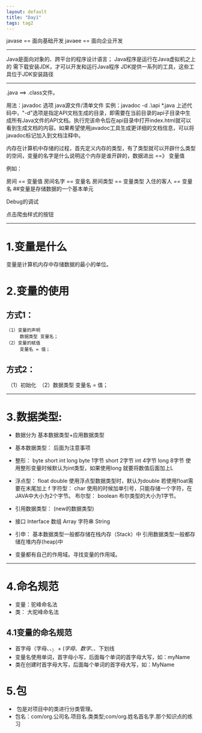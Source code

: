 ```yaml
---
layout: default
title: "Day1"
tags: tag2
---
```




javase == 面向基础开发
javaee == 面向企业开发

---



Java是面向对象的、跨平台的程序设计语言；
Java程序是运行在Java虚拟机之上的
需下载安装JDK，才可以开发和运行Java程序
JDK提供一系列的工具，这些工具位于JDK安装路径

---



.java ==> .class文件。

用法：javadoc 选项 java源文件/清单文件
实例：javadoc -d .\api *.java
上述代码中，"-d"选项是指定API文档生成的目录，即需要在当前目录的api子目录中生成所有Java文件的API文档。执行完该命令后在api目录中打开index.html就可以看到生成文档的内容。如果希望使用javadoc工具生成更详细的文档信息，可以将javadoc标记加入到文档注释中。


内存在计算机中存储的过程，首先定义内存的类型，有了类型就可以开辟什么类型的空间，变量的名字是什么说明这个内存是谁开辟的，数据进出 ==》 变量值

例如：

房间 		== 	变量值
房间名字 	== 	变量名
房间类型 	== 	变量类型
入住的客人 	== 	变量名
##变量是存储数据的一个基本单元

Debug的调试

点击爬虫样式的按钮

------





# 1.变量是什么

变量是计算机内存中存储数据的最小的单位。





# 2.变量的使用

## 方式1：

	（1）变量的声明
		 数据类型 变量名；
	（2）变量的赋值
		 变量名 = 值；

## 方式2：

​	（1）初始化
​	（2）数据类型 变量名 = 值；

---



# 3.数据类型:

- 数据分为	基本数据类型+应用数据类型

- 基本数据类型：
  后面为注意事项

- 
  整形：		byte short int long 	byte 1字节 	short 2字节	int 4字节	long 8字节 使用整形变量时候默认为int类型，如果使用long 就要将数值后面加上L

- 浮点型：	float double			使用浮点型数据类型时，默认为double 若使用float需要在末尾加上 f
  字符型：	char					使用的时候加单引号，只能存储一个字符，在JAVA中大小为2个字节。
  布尔型：	boolean					布尔类型的大小为1字节。
- 引用数据类型：
  (new的数据类型)
- 接口 	Interface
  数组 	Array
  字符串	String
- 引申：
  基本数据类型一般都存储在栈内存（Stack）中
  引用数据类型一般都存储在堆内存(heap)中

- 变量都有自己的作用域。寻找变量的作用域。

---



# 4.命名规范

- 变量：驼峰命名法
- 类：	大驼峰命名法

## 4.1变量的命名规范

-    首字母（字母、$、_）+ (字母、数字、$、下划线
-    变量名使用单词，首字母小写，后面每个单词的首字母大写，如：myName
-    类在创建时首字母大写，后面每个单词的首字母大写，如：MyName



# 5.包

- ​	包是对项目中的类进行分类管理。
- ​    包名：com/org.公司名.项目名.类类型;com/org.姓名首名字.那个知识点的练习